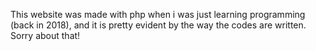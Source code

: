 This website was made with php when i was just learning programming (back in 2018), and it is pretty evident by the way the codes are written. Sorry about that!
